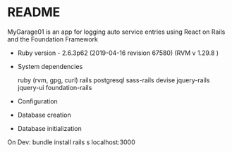 # README

MyGarage01 is an app for logging auto service entries using React on Rails and the Foundation Framework


* Ruby version - 2.6.3p62 (2019-04-16 revision 67580) (RVM v 1.29.8 )

* System dependencies 
  
  ruby (rvm, gpg, curl)
  rails
  postgresql
  sass-rails
  devise
  jquery-rails
  jquery-ui
  foundation-rails

* Configuration
* Database creation
* Database initialization

On Dev: 
  bundle install
  rails s
  localhost:3000